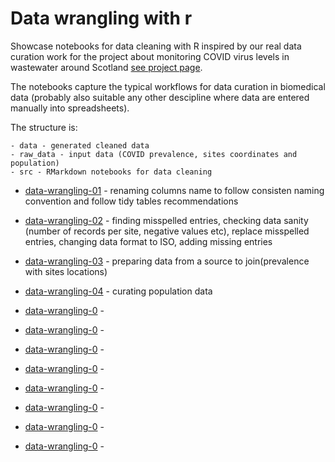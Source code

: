 # Data wrangling with r

Showcase notebooks for data cleaning with R inspired by our real data curation work for the project about monitoring COVID virus levels in wastewater around Scotland [see project page](https://covid-ww-scotland.github.io/).

The notebooks capture the typical workflows for data curation in biomedical data (probably also suitable any other descipline where data are entered manually into spreadsheets).

The structure is:
```
- data - generated cleaned data
- raw_data - input data (COVID prevalence, sites coordinates and population)
- src - RMarkdown notebooks for data cleaning
```

* [data-wrangling-01](src/data-wrangling-01.html) - renaming columns name to follow consisten naming convention and follow tidy tables recommendations

* [data-wrangling-02](src/data-wrangling-02.html) - finding misspelled entries, checking data sanity (number of records per site, negative values etc), replace misspelled entries, changing data format to ISO, adding missing entries

* [data-wrangling-03](src/data-wrangling-03.html) - preparing data from a source to join(prevalence with sites locations)


* [data-wrangling-04](src/data-wrangling-04.html) - curating population data


* [data-wrangling-0](src/data-wrangling-0.html) - 


* [data-wrangling-0](src/data-wrangling-0.html) - 


* [data-wrangling-0](src/data-wrangling-0.html) - 


* [data-wrangling-0](src/data-wrangling-0.html) - 


* [data-wrangling-0](src/data-wrangling-0.html) - 


* [data-wrangling-0](src/data-wrangling-0.html) - 


* [data-wrangling-0](src/data-wrangling-0.html) - 


* [data-wrangling-0](src/data-wrangling-0.html) - 



